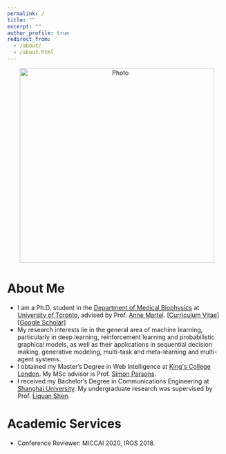 ```yaml
---
permalink: /
title: ""
excerpt: ""
author_profile: true
redirect_from: 
  - /about/
  - /about.html
---
```


<p align="center">
  <img src="https://lantaoyu.github.io/files/jianan_img.jpg?raw=true" alt="Photo" style="width: 450px;"/> 
</p>

# About Me
* I am a Ph.D. student in the [Department of Medical Biophysics](https://medbio.utoronto.ca/medical-biophysics) at [University of Toronto](https://www.utoronto.ca/), advised by Prof. [Anne Martel](https://medbio.utoronto.ca/faculty/martel). [[Curriculum Vitae](http://lantaoyu.com/files/jianan_cv.pdf)] [[Google Scholar](https://scholar.google.ca/citations?user=B9tp488AAAAJ&hl=en)]
* My research interests lie in the general area of machine learning, particularly in deep learning, reinforcement learning and probabilistic graphical models, as well as their applications in sequential decision making, generative modeling, multi-task and meta-learning and multi-agent systems.
* I obtained my Master’s Degree in Web Intelligence at [King's College London](https://www.kcl.ac.uk/). My MSc advisor is Prof. [Simon Parsons](https://nms.kcl.ac.uk/simon.parsons/).
* I received my Bachelor’s Degree in Communications Engineering at [Shanghai University](http://en.shu.edu.cn/). My undergraduate research was supervised by Prof. [Liquan Shen](https://scholar.google.com/citations?user=EUEEtlYAAAAJ&hl=en).


# Academic Services
* Conference Reviewer: MICCAI 2020, IROS 2018.

